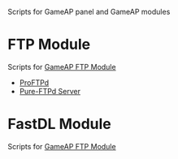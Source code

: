 Scripts for GameAP panel and GameAP modules

# FTP Module

Scripts for [GameAP FTP Module](https://github.com/gameap/ftp-module)

* [ProFTPd](https://github.com/gameap/scripts/tree/master/ftp/proftpd)
* [Pure-FTPd Server](https://github.com/gameap/scripts/tree/master/ftp/pure-ftpd)

# FastDL Module

Scripts for [GameAP FTP Module](https://github.com/gameap/fastdl-module)